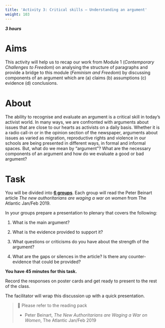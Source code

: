```yaml
---
title: 'Activity 3: Critical skills – Understanding an argument'
weight: 103
---
```


***3 hours***

# Aims

<!-- XXX: Reference to Module 1 -->
This activity will help us to recap our work from Module 1
(_Contemporary Challenges to Freedom_) on analysing the
structure of paragraphs and provide a bridge to this module
(_Feminism and Freedom_) by discussing components of an
argument which are (a) claims (b) assumptions (c) evidence (d)
conclusions.

# About

The ability to recognise and evaluate an argument is a critical
skill in today’s activist world. In many ways, we are confronted
with arguments about issues that are close to our hearts as
activists on a daily basis. Whether it is a radio call-in or in the
opinion section of the newspaper, arguments about issues as
varied as migration, reproductive rights and violence in our
schools are being presented in different ways, in formal and
informal spaces. But, what do we mean by “argument”? What
are the necessary components of an argument and how do we
evaluate a good or bad argument?

# Task

You will be divided into <u>**6 groups**</u>. Each group will read the
Peter Beinart article *The new authoritarians are waging a war on
women* from The Atlantic Jan/Feb 2019.

In your groups prepare a presentation to plenary that covers the
following:

1. What is the main argument?

2. What is the evidence provided to support it?

3. What questions or criticisms do you have about the strength
of the argument?

4. What are the gaps or silences in the article? Is there any
counter-evidence that could be provided?

**You have 45 minutes for this task.**

Record the responses on poster cards and get ready to present
to the rest of the class.

The facilitator will wrap this discussion up with a quick
presentation.

> 📖️ Please refer to the reading pack
>
> * Peter Beinart, *The New Authoritarians are Waging
> a War on Women*, The Atlantic Jan/Feb 2019
